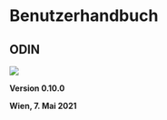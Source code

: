 # **Benutzerhandbuch**



## **ODIN**



![](00_Deckblatt_Vorwort/images/Bild_Deckblatt.png)



**Version 0.10.0**



**Wien, 7. Mai 2021**

